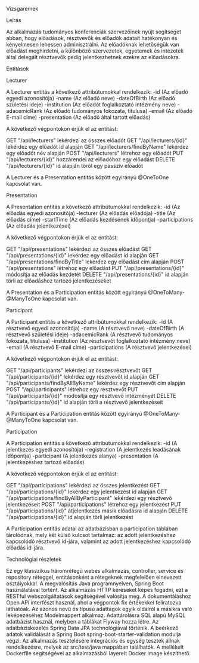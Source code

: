 Vizsgaremek

Leírás

Az alkalmazás tudományos konferenciák szervezőinek nyújt segítséget abban, hogy előadások, résztvevők és előadók
adatait hatékonyan és kényelmesen lehessen adminisztrálni. Az előadóknak lehetőségük van előadást meghirdetni, 
a különböző szervezetek, egyetemek és intézetek által delegált résztvevők pedig jelentkezhetnek ezekre az előadásokra.

Entitások

Lecturer

A Lecturer entitás a következő attribútumokkal rendelkezik:
-id (Az előadó egyedi azonosítója)
-name (Az előadó neve)
-dateOfBirth (Az előadó születési ideje)
-institution (Az előadót foglalkoztató intézmény neve)
-adacemicRank (Az előadó tudományos fokozata, titulusa)
-email (Az előadó E-mail címe)
-presentation (Az előadó által tartott előadás)

A következő végpontokon érjük el az entitást:

GET	    "/api/lecturers"	          lekérdezi az összes előadót
GET	    "/api/lecturers/{id}"	      lekérdez egy előadót id alapján
GET     "/api/lecturers/findByName"   lekérdez egy előadót név alapján
POST    "/api/lecturers"	          létrehoz egy előadót
PUT	    "/api/lecturers/{id}"	      hozzárendel az előadóhoz egy előadást
DELETE	"/api/lecturers/{id}"	      id alapján töröl egy passzív előadót

A Lecturer és a Presentation entitás között egyirányú @OneToOne kapcsolat van.


Presentation

A Presentation entitás a következő attribútumokkal rendelkezik:
-id (Az előadás egyedi azonosítója)
-lecturer (Az előadás előadója)
-title (Az előadás címe)
-startTime (Az előadás kezdésének időpontja)
-participations (Az előadás jelentkezései)

A következő végpontokon érjük el az entitást:

GET	    "/api/presentations"	           lekérdezi az összes előadást
GET	    "/api/presentations/{id}"	       lekérdez egy előadást id alapján
GET     "/api/presentations/findByTitle"   lekérdez egy előadást cím alapján
POST    "/api/presentations"	           létrehoz egy előadást
PUT	    "/api/presentations/{id}"	       módosítja az előadás kezdetét
DELETE	"/api/presentations/{id}"	       id alapján törli az előadáshoz tartozó jelentkezéseket

A Presentation és a Participation entitás között egyirányú @OneToMany-@ManyToOne kapcsolat van.


Participant

A Participant entitás a következő attribútumokkal rendelkezik:
-id (A résztvevő egyedi azonosítója)
-name (A résztvevő neve)
-dateOfBirth (A résztvevő születési ideje)
-adacemicRank (A résztvevő tudományos fokozata, titulusa)
-institution (Az résztvevőt foglalkoztató intézmény neve)
-email (A résztvevő E-mail címe)
-participations (A résztvevő jelentkezései)

A következő végpontokon érjük el az entitást:

GET	    "/api/participants"	                   lekérdezi az összes résztvevőt
GET	    "/api/participants/{id}"	           lekérdez egy résztvevőt id alapján
GET     "/api/participants/findByAllByName"    lekérdez egy résztvevőt cím alapján
POST    "/api/participants"	                   létrehoz egy résztvevőt
PUT	    "/api/participants/{id}"	           módosítja egy résztvevő intézményét
DELETE	"/api/participants/{id}"	           id alapján törli a résztvevő jelentkezéseit

A Participant és a Participation entitás között egyirányú @OneToMany-@ManyToOne kapcsolat van.

Participation

A Participation entitás a következő attribútumokkal rendelkezik:
-id (A jelentkezés egyedi azonosítója)
-registration (A jelentkezés leadásának időpontja)
-participant (A jelentkezés alanya)
-presentation (A jelentkezéshez tartozó előadás)

A következő végpontokon érjük el az entitást:

GET	    "/api/participations"	                        lekérdezi az összes jelentkezést
GET	    "/api/participations/{id}"	                    lekérdez egy jelentkezést id alapján
GET     "/api/participations/findByAllByParticipant"    lekérdezi egy résztvevő jelentkezéseit
POST    "/api/participations"	                        létrehoz egy jelentkezést
PUT	    "/api/participations/{id}"	                    átjelentkezés másik előadásra id alapján
DELETE	"/api/participations/{id}"	                    id alapján törli jelentkezést

A Participation entitás adatai az adatbázisban a participation táblában tárolódnak, mely két külső kulcsot tartalmaz:
az adott jelentkezéshez kapcsolódó résztvevő id-jára, valamint 
az adott jelentkezéshez kapcsolódó előadás id-jára.



Technológiai részletek

Ez egy klasszikus háromrétegű webes alkalmazás, controller, service és repository réteggel, entitásonként a rétegeknek 
megfelelően elnevezett osztályokkal. A megvalósítás Java programnyelven, Spring Boot használatával történt. 
Az alkalmazás HTTP kéréseket képes fogadni, ezt a RESTful webszolgáltatások segítségével valósítja meg. 
A dokumentáláshoz Open API interfészt használ, ahol a végpontok fix értékekkel feliratozva láthatóak. 
Az azonos nevű és típusú adattagok egyik oldalról a másikra való leképezéséhez Modelmappert alkalmaz.
Adattárolásra SQL alapú MySQL adatbázist használ, melyben a táblákat Flyway hozza létre. Az adatbáziskezelés 
Spring Data JPA technológiával történik. A beérkező adatok validálását a Spring Boot spring-boot-starter-validation 
modulja végzi. Az alkalmazás tesztelésére integrációs és egység tesztek állnak rendelkezésre, melyek az src/test/java 
mappában találhatók. A mellékelt Dockerfile segítségével az alkalmazásból layerelt Docker image készíthető.